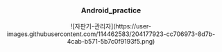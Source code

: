 
<h3 align="center">Android_practice</h3>
<p align="center">
  ![자판기-관리자](https://user-images.githubusercontent.com/114462583/204177923-cc706973-8d7b-4cab-b571-5b7c0f9193f5.png)
</p>
